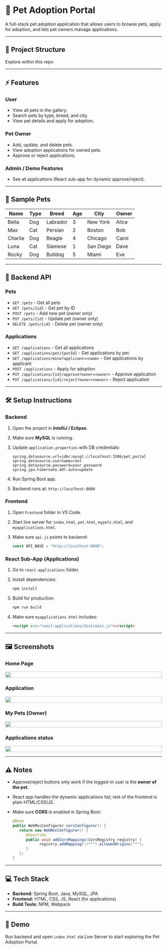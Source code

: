 # 🐾 Pet Adoption Portal

A full-stack pet adoption application that allows users to browse pets, apply for adoption, and lets pet owners manage applications.

---

## 📂 Project Structure

Explore within this repo

---

## ⚡ Features

### User

- View all pets in the gallery.
- Search pets by type, breed, and city.
- View pet details and apply for adoption.

### Pet Owner

- Add, update, and delete pets.
- View adoption applications for owned pets.
- Approve or reject applications.

### Admin / Demo Features

- See all applications (React sub-app for dynamic approve/reject).

---

## 🐶 Sample Pets

| Name    | Type | Breed    | Age | City      | Owner |
| ------- | ---- | -------- | --- | --------- | ----- |
| Bella   | Dog  | Labrador | 3   | New York  | Alice |
| Max     | Cat  | Persian  | 2   | Boston    | Bob   |
| Charlie | Dog  | Beagle   | 4   | Chicago   | Carol |
| Luna    | Cat  | Siamese  | 1   | San Diego | Dave  |
| Rocky   | Dog  | Bulldog  | 5   | Miami     | Eve   |

---

## 🔌 Backend API

### Pets

- `GET /pets` - Get all pets
- `GET /pets/{id}` - Get pet by ID
- `POST /pets` - Add new pet (owner only)
- `PUT /pets/{id}` - Update pet (owner only)
- `DELETE /pets/{id}` - Delete pet (owner only)

### Applications

- `GET /applications` - Get all applications
- `GET /applications/pet/{petId}` - Get applications by pet
- `GET /applications/mine?applicant=<name>` - Get applications by applicant
- `POST /applications` - Apply for adoption
- `PUT /applications/{id}/approve?owner=<owner>` - Approve application
- `PUT /applications/{id}/reject?owner=<owner>` - Reject application

---

## 🛠️ Setup Instructions

### Backend

1. Open the project in **IntelliJ / Eclipse**.
2. Make sure **MySQL** is running.
3. Update `application.properties` with DB credentials:

   ```properties
   spring.datasource.url=jdbc:mysql://localhost:3306/pet_portal
   spring.datasource.username=root
   spring.datasource.password=your_password
   spring.jpa.hibernate.ddl-auto=update
   ```

4. Run Spring Boot app.
5. Backend runs at: `http://localhost:8080`

### Frontend

1. Open `Frontend` folder in VS Code.
2. Start live server for `index.html`, `pet.html`, `mypets.html`, and `myapplications.html`.
3. Make sure `api.js` points to backend:

   ```javascript
   const API_BASE = "http://localhost:8080";
   ```

### React Sub-App (Applications)

1. Go to `react-applications` folder.
2. Install dependencies:

   ```bash
   npm install
   ```

3. Build for production:

   ```bash
   npm run build
   ```

4. Make sure `myapplications.html` includes:

   ```html
   <script src="react-applications/dist/main.js"></script>
   ```

---

## 🖼️ Screenshots

### Home Page

<p align="center" style="display:flex;gap:10px">
  <img src="./Screenshots/1-user-interface.png" width="100%" />
</p>

### Application

<p align="center" style="display:flex;gap:10px">
  <img src="./Screenshots/2-apply-adoption.png" width="100%" />
</p>

### My Pets (Owner)

<p align="center" style="display:flex;gap:10px">
  <img src="./Screenshots/4-add-pet.png" width="100%" />
</p>

### Applications status

<p align="center" style="display:flex;gap:10px">
  <img src="./Screenshots/3-application-status.png" width="100%" />
</p>

---

## ⚠️ Notes

- Approve/reject buttons only work if the logged-in user is the **owner of the pet**.
- React app handles the dynamic applications list; rest of the frontend is plain HTML/CSS/JS.
- Make sure **CORS** is enabled in Spring Boot:

  ```java
  @Bean
  public WebMvcConfigurer corsConfigurer() {
     return new WebMvcConfigurer() {
        @Override
        public void addCorsMappings(CorsRegistry registry) {
              registry.addMapping("/**").allowedOrigins("*");
        }
     };
  }
  ```

---

## 💻 Tech Stack

- **Backend:** Spring Boot, Java, MySQL, JPA
- **Frontend:** HTML, CSS, JS, React (for applications)
- **Build Tools:** NPM, Webpack

---

## 🔗 Demo

Run backend and open `index.html` via Live Server to start exploring the Pet Adoption Portal.
